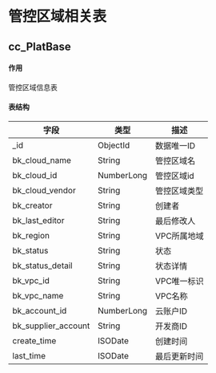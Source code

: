 # 管控区域相关表

## cc_PlatBase

#### 作用

管控区域信息表

#### 表结构

| 字段                  | 类型         | 描述      |
|---------------------|------------|---------|
| _id                 | ObjectId   | 数据唯一ID  |
| bk_cloud_name       | String     | 管控区域名   |
| bk_cloud_id         | NumberLong | 管控区域id  |
| bk_cloud_vendor     | String     | 管控区域类型  |
| bk_creator          | String     | 创建者     |
| bk_last_editor      | String     | 最后修改人   |
| bk_region           | String     | VPC所属地域 |
| bk_status           | String     | 状态      |
| bk_status_detail    | String     | 状态详情    |
| bk_vpc_id           | String     | VPC唯一标识 |
| bk_vpc_name         | String     | VPC名称   |
| bk_account_id       | NumberLong | 云账户ID   |
| bk_supplier_account | String     | 开发商ID   |
| create_time         | ISODate    | 创建时间    |
| last_time           | ISODate    | 最后更新时间  |